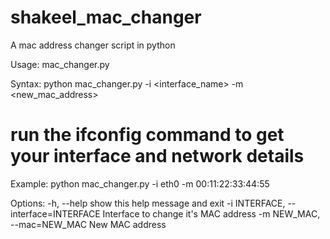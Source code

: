 # shakeel_mac_changer
A mac address changer script in python

Usage: mac_changer.py

Syntax:
  python mac_changer.py -i <interface_name> -m <new_mac_address>
  # run the ifconfig command to get your interface and network details
  
Example:
  python mac_changer.py -i eth0 -m 00:11:22:33:44:55

Options:
  -h, --help            show this help message and exit
  -i INTERFACE, --interface=INTERFACE
                        Interface to change it's MAC address
  -m NEW_MAC, --mac=NEW_MAC
                        New MAC address
  
